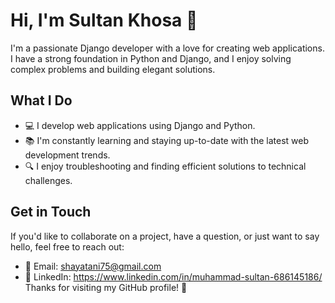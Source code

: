 # Hi, I'm Sultan Khosa 👋

I'm a passionate Django developer with a love for creating web applications. I have a strong foundation in Python and Django, and I enjoy solving complex problems and building elegant solutions.

## What I Do

- 💻 I develop web applications using Django and Python.
- 📚 I'm constantly learning and staying up-to-date with the latest web development trends.
- 🔍 I enjoy troubleshooting and finding efficient solutions to technical challenges.

## Get in Touch

If you'd like to collaborate on a project, have a question, or just want to say hello, feel free to reach out:

- 📧 Email: shayatani75@gmail.com
- 🔗 LinkedIn: https://www.linkedin.com/in/muhammad-sultan-686145186/
Thanks for visiting my GitHub profile! 🚀
